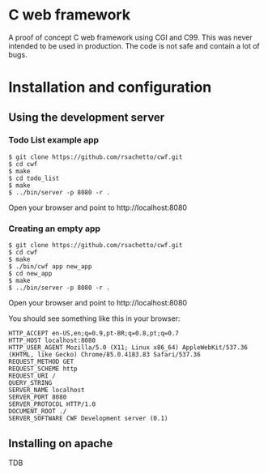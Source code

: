 # C web framework
A proof of concept C web framework using CGI and C99. This was never intended to be used in production. The code is not safe and contain a lot of bugs.

# Installation and configuration

## Using the development server

### Todo List example app

````console
$ git clone https://github.com/rsachetto/cwf.git
$ cd cwf
$ make
$ cd todo_list
$ make 
$ ../bin/server -p 8080 -r . 
````
Open your browser and point to http://localhost:8080

### Creating an empty app
````console
$ git clone https://github.com/rsachetto/cwf.git
$ cd cwf
$ make
$ ./bin/cwf app new_app
$ cd new_app
$ make
$ ../bin/server -p 8080 -r .  
````

Open your browser and point to http://localhost:8080

You should see something like this in your browser:

````
HTTP_ACCEPT en-US,en;q=0.9,pt-BR;q=0.8,pt;q=0.7
HTTP_HOST localhost:8080
HTTP_USER_AGENT Mozilla/5.0 (X11; Linux x86_64) AppleWebKit/537.36 (KHTML, like Gecko) Chrome/85.0.4183.83 Safari/537.36
REQUEST_METHOD GET
REQUEST_SCHEME http
REQUEST_URI /
QUERY_STRING 
SERVER_NAME localhost
SERVER_PORT 8080
SERVER_PROTOCOL HTTP/1.0
DOCUMENT_ROOT ./
SERVER_SOFTWARE CWF Development server (0.1)
````

## Installing on apache
TDB